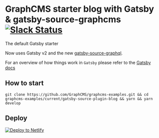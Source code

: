 # GraphCMS starter blog with Gatsby & gatsby-source-graphcms [![Slack Status](https://slack.graphcms.com/badge.svg)](https://slack.graphcms.com)

The default Gatsby starter

Now uses Gatsby v2 and the new [gatsby-source-graphql](https://www.gatsbyjs.org/packages/gatsby-source-graphql/).

For an overview of how things work in `Gatsby` please refer to the [Gatsby docs](https://www.gatsbyjs.org/docs/)

## How to start

```
git clone https://github.com/GraphCMS/graphcms-examples.git && cd graphcms-examples/current/gatsby-source-plugin-blog && yarn && yarn develop
```

## Deploy

[![Deploy to Netlify](https://www.netlify.com/img/deploy/button.svg)](https://app.netlify.com/start/deploy?repository=https://github.com/GraphCMS/graphcms-examples/tree/master/gatsby-source-plugin-blog)
